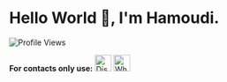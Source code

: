 <h1>Hello World 👋, I'm Hamoudi.</h1>
</div>

![Profile Views](https://img.shields.io/badge/Profile%20Views-173-blue)

**For contacts only use:**
<img src="https://cdn-icons-png.flaticon.com/512/2111/2111370.png" width="30" height="30" alt="Discord"/>
<img src="https://cdn-icons-png.flaticon.com/512/733/733585.png" width="30" height="30" alt="WhatsApp"/>

